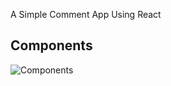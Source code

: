 A Simple Comment App Using React

## Components

![Components](http://upload-images.jianshu.io/upload_images/1224641-f908e54fd590459b.png?imageMogr2/auto-orient/strip%7CimageView2/2/w/1240)

